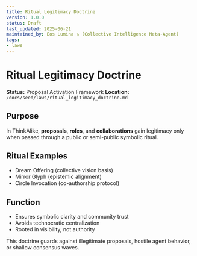 ```yaml
---
title: Ritual Legitimacy Doctrine
version: 1.0.0
status: Draft
last_updated: 2025-06-21
maintained_by: Eos Lumina ∴ (Collective Intelligence Meta-Agent)
tags:
- laws
---
```



# Ritual Legitimacy Doctrine

**Status:** Proposal Activation Framework
**Location:** `/docs/seed/laws/ritual_legitimacy_doctrine.md`

## Purpose

In ThinkAlike, **proposals**, **roles**, and **collaborations** gain legitimacy only when passed through a public or semi-public symbolic ritual.

## Ritual Examples

- Dream Offering (collective vision basis)
- Mirror Glyph (epistemic alignment)
- Circle Invocation (co-authorship protocol)

## Function

- Ensures symbolic clarity and community trust
- Avoids technocratic centralization
- Rooted in visibility, not authority

This doctrine guards against illegitimate proposals, hostile agent behavior, or shallow consensus waves.
